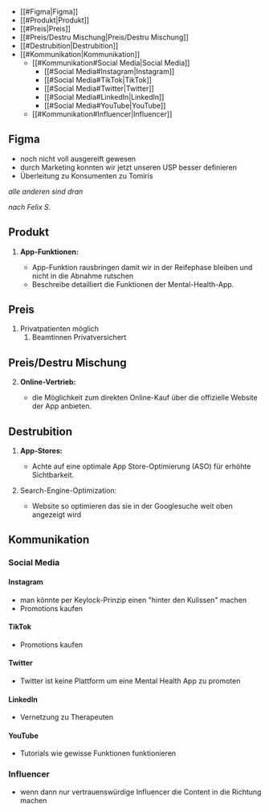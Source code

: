 - [[#Figma|Figma]]
- [[#Produkt|Produkt]]
- [[#Preis|Preis]]
- [[#Preis/Destru Mischung|Preis/Destru Mischung]]
- [[#Destrubition|Destrubition]]
- [[#Kommunikation|Kommunikation]]
	- [[#Kommunikation#Social Media|Social Media]]
		- [[#Social Media#Instagram|Instagram]]
		- [[#Social Media#TikTok|TikTok]]
		- [[#Social Media#Twitter|Twitter]]
		- [[#Social Media#LinkedIn|LinkedIn]]
		- [[#Social Media#YouTube|YouTube]]
	- [[#Kommunikation#Influencer|Influencer]]


## Figma
- noch nicht voll ausgereift gewesen
- durch Marketing konnten wir jetzt unseren USP besser definieren
- Überleitung zu Konsumenten zu Tomiris

*alle anderen sind dran*

*nach Felix S.*

## Produkt
1. **App-Funktionen:**

	- App-Funktion rausbringen damit wir in der Reifephase bleiben und nicht in die Abnahme rutschen
    - Beschreibe detailliert die Funktionen der Mental-Health-App.

## Preis

1. Privatpatienten möglich
	1. Beamtinnen Privatversichert

## Preis/Destru Mischung
2. **Online-Vertrieb:**
    
    - die Möglichkeit zum direkten Online-Kauf über die offizielle Website der App anbieten.
## Destrubition
1. **App-Stores:**
    
    - Achte auf eine optimale App Store-Optimierung (ASO) für erhöhte Sichtbarkeit.

2. Search-Engine-Optimization:

	- Website so optimieren das sie in der Googlesuche weit oben angezeigt wird
## Kommunikation 

### Social Media

#### Instagram

- man könnte per Keylock-Prinzip einen "hinter den Kulissen" machen
- Promotions kaufen
#### TikTok

- Promotions kaufen
#### Twitter

- Twitter ist keine Plattform um eine Mental Health App zu promoten
#### LinkedIn

- Vernetzung zu Therapeuten
#### YouTube

- Tutorials wie gewisse Funktionen funktionieren

### Influencer

- wenn dann nur vertrauenswürdige Influencer die Content in die Richtung machen